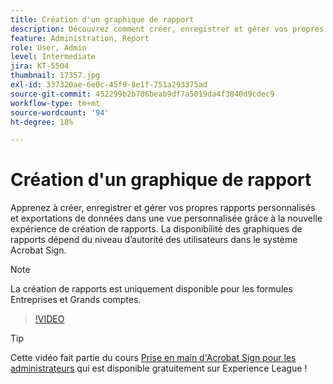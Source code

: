 ```yaml
---
title: Création d'un graphique de rapport
description: Découvrez comment créer, enregistrer et gérer vos propres rapports personnalisés et exportations de données
feature: Administration, Report
role: User, Admin
level: Intermediate
jira: KT-5504
thumbnail: 17357.jpg
exl-id: 337320ae-6e0c-45f9-8e1f-751a293375ad
source-git-commit: 452299b2b786beab9df7a5019da4f3840d9cdec9
workflow-type: tm+mt
source-wordcount: '94'
ht-degree: 18%

---
```


# Création d&#39;un graphique de rapport

Apprenez à créer, enregistrer et gérer vos propres rapports personnalisés et exportations de données dans une vue personnalisée grâce à la nouvelle expérience de création de rapports. La disponibilité des graphiques de rapports dépend du niveau d’autorité des utilisateurs dans le système Acrobat Sign.

>[!NOTE]
>
>La création de rapports est uniquement disponible pour les formules Entreprises et Grands comptes.

>[!VIDEO](https://video.tv.adobe.com/v/33812?quality=12&learn=on&hidetitle=true)

>[!TIP]
>
>Cette vidéo fait partie du cours [Prise en main d&#39;Acrobat Sign pour les administrateurs](https://experienceleague.adobe.com/?recommended=Sign-A-1-2020.2) qui est disponible gratuitement sur Experience League !
